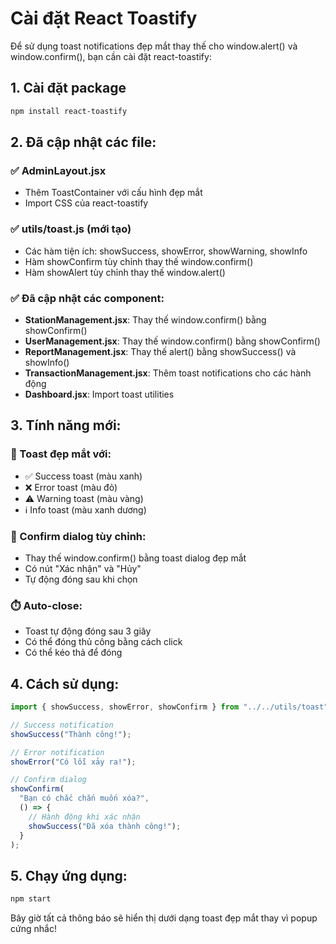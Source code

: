 # Cài đặt React Toastify

Để sử dụng toast notifications đẹp mắt thay thế cho window.alert() và window.confirm(), bạn cần cài đặt react-toastify:

## 1. Cài đặt package

```bash
npm install react-toastify
```

## 2. Đã cập nhật các file:

### ✅ AdminLayout.jsx
- Thêm ToastContainer với cấu hình đẹp mắt
- Import CSS của react-toastify

### ✅ utils/toast.js (mới tạo)
- Các hàm tiện ích: showSuccess, showError, showWarning, showInfo
- Hàm showConfirm tùy chỉnh thay thế window.confirm()
- Hàm showAlert tùy chỉnh thay thế window.alert()

### ✅ Đã cập nhật các component:
- **StationManagement.jsx**: Thay thế window.confirm() bằng showConfirm()
- **UserManagement.jsx**: Thay thế window.confirm() bằng showConfirm()
- **ReportManagement.jsx**: Thay thế alert() bằng showSuccess() và showInfo()
- **TransactionManagement.jsx**: Thêm toast notifications cho các hành động
- **Dashboard.jsx**: Import toast utilities

## 3. Tính năng mới:

### 🎨 Toast đẹp mắt với:
- ✅ Success toast (màu xanh)
- ❌ Error toast (màu đỏ) 
- ⚠️ Warning toast (màu vàng)
- ℹ️ Info toast (màu xanh dương)

### 🔄 Confirm dialog tùy chỉnh:
- Thay thế window.confirm() bằng toast dialog đẹp mắt
- Có nút "Xác nhận" và "Hủy"
- Tự động đóng sau khi chọn

### ⏱️ Auto-close:
- Toast tự động đóng sau 3 giây
- Có thể đóng thủ công bằng cách click
- Có thể kéo thả để đóng

## 4. Cách sử dụng:

```javascript
import { showSuccess, showError, showConfirm } from "../../utils/toast";

// Success notification
showSuccess("Thành công!");

// Error notification  
showError("Có lỗi xảy ra!");

// Confirm dialog
showConfirm(
  "Bạn có chắc chắn muốn xóa?",
  () => {
    // Hành động khi xác nhận
    showSuccess("Đã xóa thành công!");
  }
);
```

## 5. Chạy ứng dụng:

```bash
npm start
```

Bây giờ tất cả thông báo sẽ hiển thị dưới dạng toast đẹp mắt thay vì popup cứng nhắc!
